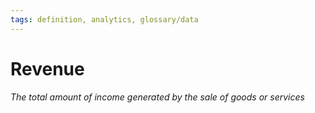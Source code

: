 ```yaml
---
tags: definition, analytics, glossary/data
---
```

#  Revenue
*The total amount of income generated by the sale of goods or services*